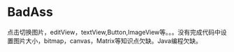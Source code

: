 # BadAss
点击切换图片，editView，textView,Button,ImageView等。。。没有完成代码中设置图片大小，bitmap，canvas，Matrix等知识点欠缺。Java编程欠缺。
